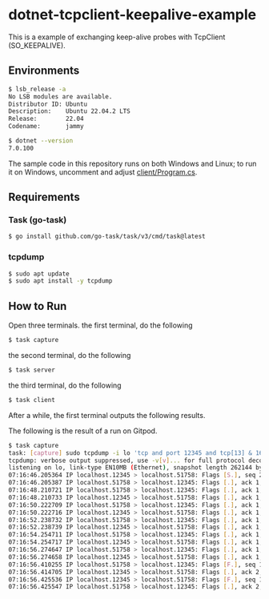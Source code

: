 # dotnet-tcpclient-keepalive-example

This is a example of exchanging keep-alive probes with TcpClient (SO_KEEPALIVE).

## Environments

```sh
$ lsb_release -a
No LSB modules are available.
Distributor ID: Ubuntu
Description:    Ubuntu 22.04.2 LTS
Release:        22.04
Codename:       jammy
```

```sh
$ dotnet --version
7.0.100
```

The sample code in this repository runs on both Windows and Linux; to run it on Windows, uncomment and adjust [client/Program.cs](client/Program.cs).


## Requirements

### Task (go-task)

```sh
$ go install github.com/go-task/task/v3/cmd/task@latest
```

### tcpdump

```sh
$ sudo apt update
$ sudo apt install -y tcpdump
```

## How to Run

Open three terminals. the first terminal, do the following

```sh
$ task capture
```

the second terminal, do the following

```sh
$ task server
```

the third terminal, do the following

```sh
$ task client
```

After a while, the first terminal outputs the following results.

The following is the result of a run on Gitpod.

```sh
$ task capture
task: [capture] sudo tcpdump -i lo 'tcp and port 12345 and tcp[13] & 16 != 0 and tcp[12] & 15 = 0'
tcpdump: verbose output suppressed, use -v[v]... for full protocol decode
listening on lo, link-type EN10MB (Ethernet), snapshot length 262144 bytes
07:16:46.205364 IP localhost.12345 > localhost.51758: Flags [S.], seq 2513543126, ack 2626466582, win 43690, options [mss 65495,sackOK,TS val 4204759295 ecr 4204759295,nop,wscale 7], length 0
07:16:46.205387 IP localhost.51758 > localhost.12345: Flags [.], ack 1, win 342, options [nop,nop,TS val 4204759295 ecr 4204759295], length 0
07:16:48.210721 IP localhost.51758 > localhost.12345: Flags [.], ack 1, win 342, options [nop,nop,TS val 4204761300 ecr 4204759295], length 0
07:16:48.210733 IP localhost.12345 > localhost.51758: Flags [.], ack 1, win 342, options [nop,nop,TS val 4204761300 ecr 4204759295], length 0
07:16:50.222709 IP localhost.51758 > localhost.12345: Flags [.], ack 1, win 342, options [nop,nop,TS val 4204763312 ecr 4204761300], length 0
07:16:50.222716 IP localhost.12345 > localhost.51758: Flags [.], ack 1, win 342, options [nop,nop,TS val 4204763312 ecr 4204759295], length 0
07:16:52.238732 IP localhost.51758 > localhost.12345: Flags [.], ack 1, win 342, options [nop,nop,TS val 4204765328 ecr 4204763312], length 0
07:16:52.238739 IP localhost.12345 > localhost.51758: Flags [.], ack 1, win 342, options [nop,nop,TS val 4204765328 ecr 4204759295], length 0
07:16:54.254711 IP localhost.51758 > localhost.12345: Flags [.], ack 1, win 342, options [nop,nop,TS val 4204767344 ecr 4204765328], length 0
07:16:54.254717 IP localhost.12345 > localhost.51758: Flags [.], ack 1, win 342, options [nop,nop,TS val 4204767344 ecr 4204759295], length 0
07:16:56.274647 IP localhost.51758 > localhost.12345: Flags [.], ack 1, win 342, options [nop,nop,TS val 4204769364 ecr 4204767344], length 0
07:16:56.274658 IP localhost.12345 > localhost.51758: Flags [.], ack 1, win 342, options [nop,nop,TS val 4204769364 ecr 4204759295], length 0
07:16:56.410255 IP localhost.51758 > localhost.12345: Flags [F.], seq 1, ack 1, win 342, options [nop,nop,TS val 4204769500 ecr 4204769364], length 0
07:16:56.414705 IP localhost.12345 > localhost.51758: Flags [.], ack 2, win 342, options [nop,nop,TS val 4204769504 ecr 4204769500], length 0
07:16:56.425536 IP localhost.12345 > localhost.51758: Flags [F.], seq 1, ack 2, win 342, options [nop,nop,TS val 4204769515 ecr 4204769500], length 0
07:16:56.425547 IP localhost.51758 > localhost.12345: Flags [.], ack 2, win 342, options [nop,nop,TS val 4204769515 ecr 4204769515], length 0
```

